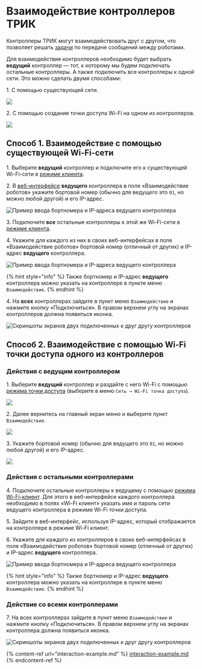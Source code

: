 # Взаимодействие контроллеров ТРИК

Контроллеры ТРИК могут взаимодействовать друг с другом, что позволяет решать [задачи](interaction-example.md) по передаче сообщений между роботами.

Для взаимодействия контроллеров необходимо будет выбрать **ведущий** контроллер — тот, к которому мы будем подключать остальные контроллеры. А также подключить все контроллеры к одной сети. Это можно сделать двумя способами:

1\. С помощью существующей сети.

![](../../../.gitbook/assets/connection-on-wifi.png)

2\. С помощью создания точки доступа Wi-Fi на одном из контроллеров.

![](../../../.gitbook/assets/connection-on-robot.png)

## Способ 1. Взаимодействие с помощью существующей Wi-Fi-сети

1\. Выберите **ведущий** контроллер и подключите его к существующей Wi-Fi-сети в [режиме клиента](../network-connection.md#client).

2\. В [веб-интерфейсе](../../web-interface.md) **ведущего** контроллера в поле «Взаимодействие роботов» укажите бортовой номер (обычно для ведущего это `01`, но можно любой другой) и его IP-адрес.

![Пример ввода бортномера и IP-адреса ведущего контроллера](../../../.gitbook/assets/configurator-main.png)

3\. Подключите **все** остальные контроллеры к этой же Wi-Fi-сети в [режиме клиента](../network-connection.md#client).

4\. Укажите для каждого из них в своих веб-интерфейсах в поле «Взаимодействие роботов» бортовой номер (отличный от других) и IP-адрес **ведущего** контроллера.

![Пример ввода бортномера и IP-адреса ведущего контроллера](../../../.gitbook/assets/configurator-other.png)

{% hint style="info" %}
Также бортномер и IP-адрес **ведущего** контроллера можно указать на контроллере в пункте меню `Взаимодействие`.
{% endhint %}

4\. На **всех** контроллерах зайдите в пункт меню `Взаимодействие` и нажмите кнопку «Подключиться». В правом верхнем углу на экранах контроллеров должна появиться иконка<img src="../../../.gitbook/assets/mailboxConnected.png" alt="" data-size="line">.

![Скриншоты экранов двух подключенных к друг другу контроллеров](../../../.gitbook/assets/trik-connected.png)

## Способ 2. Взаимодействие с помощью Wi-Fi точки доступа одного из контроллеров <a href="#trikwap" id="trikwap"></a>

### Действия с ведущим контроллером

1\. Выберите **ведущий** контроллер и раздайте с него Wi-Fi с помощью [режима точки доступа](../network-connection.md#accesspoint) (выберите в меню `Сеть → Wi-Fi точка доступа`).

![](../../../.gitbook/assets/trik-wi-fi-accesspoint.png)

2\. Далее вернитесь на главный экран меню и выберите пункт `Взаимодействие`.

![](<../../../.gitbook/assets/Главный экран - взаимодействие.png>)

3\. Укажите бортовой номер (обычно для ведущего это `01`, но можно любой другой) и его IP-адрес.

![](../../../.gitbook/assets/Взаимодействие.png)

### Действия с остальными контроллерами

4\. Подключите остальные контроллеры к ведущему с помощью [режима Wi-Fi-клиент](../network-connection.md#client). Для этого в веб-интерфейсе каждого контроллера необходимо в полях «Wi-Fi клиент» указать имя и пароль сети ведущего контроллера в режиме Wi-Fi точки доступа.

5\. Зайдите в веб-интерфейс, используя IP-адрес, который отображается на контроллере в режиме Wi-Fi клиент.

6\. Укажите для каждого из контроллеров в своих веб-интерфейсах в поле «Взаимодействие роботов» бортовой номер (отличный от других) и IP-адрес **ведущего** контроллера.

![Пример ввода бортномера и IP-адреса ведущего контроллера](../../../.gitbook/assets/configurator-other.png)

{% hint style="info" %}
Также бортномер и IP-адрес **ведущего** контроллера можно указать на контроллере в пункте меню `Взаимодействие`.
{% endhint %}

### Действие со всеми контроллерами

7\.  На всех контроллерах зайдите в пункт меню `Взаимодействие` и нажмите кнопку «Подключиться». В правом верхнем углу на экранах контроллера должна появиться иконка<img src="../../../.gitbook/assets/mailboxConnected.png" alt="" data-size="line">.

![Скриншоты экранов двух подключенных к друг другу контроллеров](../../../.gitbook/assets/trik-connected.png)

{% content-ref url="interaction-example.md" %}
[interaction-example.md](interaction-example.md)
{% endcontent-ref %}
